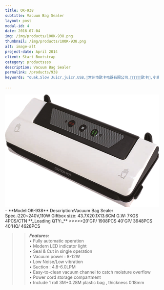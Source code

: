 ```yaml
---
title: OK-938
subtitle: Vacuum Bag Sealer
layout: post
modal-id: 4
date: 2016-07-04
img: /img/products/10OK-938.png
thumbnail: /img/products/10OK-938.png
alt: image-alt
project-date: April 2014
client: Start Bootstrap
category: productssss
description: Vacuum Bag Sealer
permalink: /products/938
keywords: "ouak,Slow Juicr,juicr,USB,常州市欧卡电器有限公司,欧卡,小家电,榨汁机,慢磨机,原汁机"

---
```

<div>
<img src="/img/products/10OK-938.png"   class="img-responsive img-centered"/>
</div>  
- **Model:OK-938**       
   Description:Vacuum Bag Sealer  
Spec.:220~240V,110W    
Giftbox size: 43.7X20.1X13.6CM    
G.W: 7KGS   4PCS/CTN   
**_Loading QTY:_**    
 >>>>>20'GP/  1908PCS  
       40'GP/  3948PCS  
       40'HQ/  4628PCS    

 >> **_Features:_**   
• Fully automatic operation  
• Modern LED indicator light  
• Seal & Cut in single operation   
• Vacuum power : 8-12W  
• Low Noise/Low vibration  
• Suction : 4.8-6.0LPM  
• Easy-to-clean vacuum channel to catch moisture overflow  
• Power cord storage compartment  
• Include 1 roll 3M*0.28M plastic bag , thickness 0.18mm

